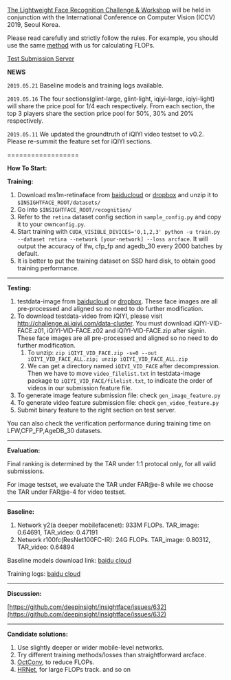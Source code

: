 [The Lightweight Face Recognition Challenge & Workshop](https://ibug.doc.ic.ac.uk/resources/lightweight-face-recognition-challenge-workshop/) will be held in conjunction with the International Conference on Computer Vision (ICCV) 2019, Seoul Korea. 

Please read carefully and strictly follow the rules. For example, you should use the same [method](https://github.com/deepinsight/insightface/blob/master/common/flops_counter.py) with us for calculating FLOPs.

[Test Submission Server](http://www.insightface-challenge.com/overview) 

**NEWS**

``2019.05.21`` Baseline models and training logs available.

``2019.05.16`` The four sections(glint-large, glint-light, iqiyi-large, iqiyi-light) will share the price pool for 1/4 each respectively. From each section, the top 3 players share the section price pool for 50%, 30% and 20% respectively.

``2019.05.11`` We updated the groundtruth of iQIYI video testset to v0.2. Please re-summit the feature set for iQIYI sections.



==================

**How To Start:**

**Training:**

1. Download ms1m-retinaface from [baiducloud](https://pan.baidu.com/s/1rQxJ3drqm_071vpxBtp98A) or [dropbox](https://www.dropbox.com/s/ev5ezzcz79p2hge/ms1m-retinaface-t1.zip?dl=0) and unzip it to `$INSIGHTFACE_ROOT/datasets/`
2. Go into `$INSIGHTFACE_ROOT/recognition/`
3. Refer to the `retina` dataset config section in `sample_config.py` and copy it to your own`config.py`.
4. Start training with `CUDA_VISIBLE_DEVICES='0,1,2,3' python -u train.py --dataset retina --network [your-network] --loss arcface`. It will output the accuracy of lfw, cfp_fp and agedb_30 every 2000 batches by default.
5. It is better to put the training dataset on SSD hard disk, to obtain good training performance.

------------------

**Testing:**

1. testdata-image from [baiducloud](https://pan.baidu.com/s/1UKUYsRfVTSzj1tfU3BVFrw) or [dropbox](https://www.dropbox.com/s/r5y6xt754m36rh8/iccv19-challenge-data-v1.zip?dl=0). These face images are all pre-processed and aligned so no need to do further modification.
2. To download testdata-video from iQIYI, please visit <http://challenge.ai.iqiyi.com/data-cluster>. You must download iQIYI-VID-FACE.z01, iQIYI-VID-FACE.z02 and iQIYI-VID-FACE.zip after signin. These face images are all pre-processed and aligned so no need to do further modification.
   1. To unzip: ``zip iQIYI_VID_FACE.zip -s=0 --out iQIYI_VID_FACE_ALL.zip; unzip iQIYI_VID_FACE_ALL.zip``
   2. We can get a directory named ``iQIYI_VID_FACE`` after decompression. Then we have to move ``video_filelist.txt`` in testdata-image package to ``iQIYI_VID_FACE/filelist.txt``, to indicate the order of videos in our submission feature file.
3. To generate image feature submission file: check ``gen_image_feature.py``
4. To generate video feature submission file: check ``gen_video_feature.py``
5. Submit binary feature to the right section on test server.

You can also check the verification performance during training time on LFW,CFP_FP,AgeDB_30 datasets.

------------------

**Evaluation:**

Final ranking is determined by the TAR under 1:1 protocal only, for all valid submissions. 

For image testset, we evaluate the TAR under FAR@e-8 while we choose the TAR under FAR@e-4 for video testset.

------------------

**Baseline:**

1. Network y2(a deeper mobilefacenet): 933M FLOPs. TAR_image: 0.64691, TAR_video: 0.47191
2. Network r100fc(ResNet100FC-IR): 24G FLOPs. TAR_image: 0.80312, TAR_video: 0.64894

Baseline models download link: [baidu cloud](https://pan.baidu.com/s/1Em0ZFnefSoTsZoTd-9m8Nw)

Training logs: [baidu cloud](https://pan.baidu.com/s/12rsp-oMzsjTeU6nugEvA9g)

------------------

**Discussion:**

[https://github.com/deepinsight/insightface/issues/632](https://github.com/deepinsight/insightface/issues/632)



------------------

**Candidate solutions:**

1. Use slightly deeper or wider mobile-level networks.
2. Try different training methods/losses than straightforward arcface.
3. [OctConv](https://arxiv.org/abs/1904.05049), to reduce FLOPs.
4. [HRNet](https://arxiv.org/abs/1904.04514), for large FLOPs track.
and so on
